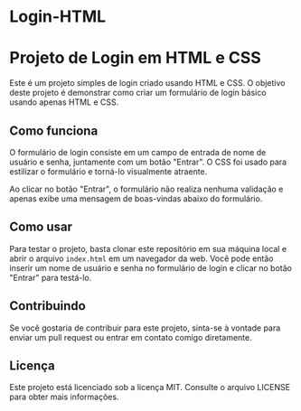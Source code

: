 # Login-HTML
 
# Projeto de Login em HTML e CSS

Este é um projeto simples de login criado usando HTML e CSS. O objetivo deste projeto é demonstrar como criar um formulário de login básico usando apenas HTML e CSS.

## Como funciona

O formulário de login consiste em um campo de entrada de nome de usuário e senha, juntamente com um botão "Entrar". O CSS foi usado para estilizar o formulário e torná-lo visualmente atraente.

Ao clicar no botão "Entrar", o formulário não realiza nenhuma validação e apenas exibe uma mensagem de boas-vindas abaixo do formulário.

## Como usar

Para testar o projeto, basta clonar este repositório em sua máquina local e abrir o arquivo `index.html` em um navegador da web. Você pode então inserir um nome de usuário e senha no formulário de login e clicar no botão "Entrar" para testá-lo.

## Contribuindo

Se você gostaria de contribuir para este projeto, sinta-se à vontade para enviar um pull request ou entrar em contato comigo diretamente.

## Licença

Este projeto está licenciado sob a licença MIT. Consulte o arquivo LICENSE para obter mais informações.

